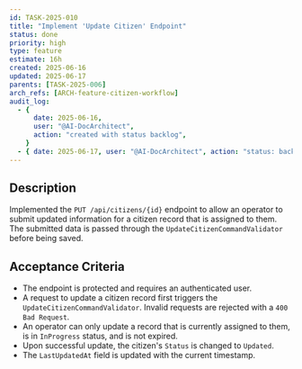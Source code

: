 ```yaml
---
id: TASK-2025-010
title: "Implement 'Update Citizen' Endpoint"
status: done
priority: high
type: feature
estimate: 16h
created: 2025-06-16
updated: 2025-06-17
parents: [TASK-2025-006]
arch_refs: [ARCH-feature-citizen-workflow]
audit_log:
  - {
      date: 2025-06-16,
      user: "@AI-DocArchitect",
      action: "created with status backlog",
    }
  - { date: 2025-06-17, user: "@AI-DocArchitect", action: "status: backlog -> done" }
---
```


## Description

Implemented the `PUT /api/citizens/{id}` endpoint to allow an operator to submit updated information for a citizen record that is assigned to them. The submitted data is passed through the `UpdateCitizenCommandValidator` before being saved.

## Acceptance Criteria

- The endpoint is protected and requires an authenticated user.
- A request to update a citizen record first triggers the `UpdateCitizenCommandValidator`. Invalid requests are rejected with a `400 Bad Request`.
- An operator can only update a record that is currently assigned to them, is in `InProgress` status, and is not expired.
- Upon successful update, the citizen's `Status` is changed to `Updated`.
- The `LastUpdatedAt` field is updated with the current timestamp.
